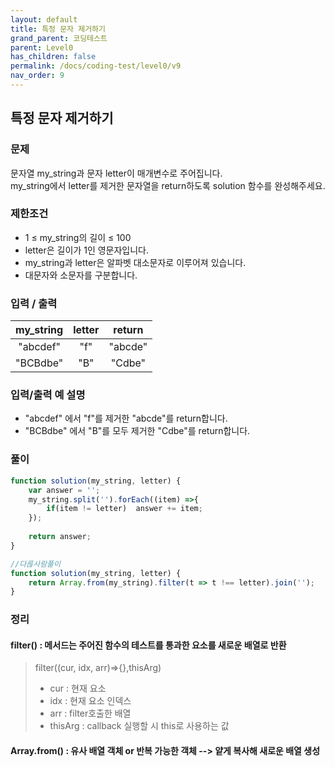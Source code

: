 ```yaml
---
layout: default
title: 특정 문자 제거하기
grand_parent: 코딩테스트
parent: Level0
has_children: false
permalink: /docs/coding-test/level0/v9
nav_order: 9
---
```



## **특정 문자 제거하기** 

### **문제** 

문자열 my_string과 문자 letter이 매개변수로 주어집니다.  
my_string에서 letter를 제거한 문자열을 return하도록 solution 함수를 완성해주세요.

### **제한조건**

- 1 ≤ my_string의 길이 ≤ 100  
- letter은 길이가 1인 영문자입니다.  
- my_string과 letter은 알파벳 대소문자로 이루어져 있습니다.  
- 대문자와 소문자를 구분합니다.

### **입력 / 출력**

|my_string           |letter         |return           |    
|:------------------:|:-------------:|:---------------:|
|"abcdef"            |"f"           |"abcde"           |
|"BCBdbe"            |"B"           |"Cdbe"            |

### **입력/출력 예 설명**
- "abcdef" 에서 "f"를 제거한 "abcde"를 return합니다.
- "BCBdbe" 에서 "B"를 모두 제거한 "Cdbe"를 return합니다.


### **풀이**

```js
function solution(my_string, letter) {
    var answer = '';
    my_string.split('').forEach((item) =>{
        if(item != letter)  answer += item;
    });
    
    return answer;
}
```


```js
//다륺사람풀이
function solution(my_string, letter) {
    return Array.from(my_string).filter(t => t !== letter).join('');
}
```



### **정리**

#### **filter() : 메서드는 주어진 함수의 테스트를 통과한 요소를 새로운 배열로 반환**
> filter((cur, idx, arr)=>{},thisArg)
> - cur : 현재 요소
> - idx : 현재 요소 인덱스
> - arr : filter호출한 배열
> - thisArg : callback 실행할 시 this로 사용하는 값

#### **Array.from() : 유사 배열 객체 or 반복 가능한 객체 --> 얕게 복사해 새로운 배열 생성**